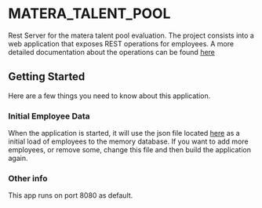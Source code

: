 # MATERA_TALENT_POOL
Rest Server for the matera talent pool evaluation.
The project consists into a web application that exposes REST operations for employees.
A more detailed documentation about the operations can be found [here](https://app.swaggerhub.com/apis-docs/leandro-schmidt/MATERA_TALENT_POOL/1.0.0)

## Getting Started
Here are a few things you need to know about this application.

### Initial Employee Data
When the application is started, it will use the json file located [here](https://github.com/leandro-schmidt/MATERA_TALENT_POOL/blob/master/src/main/resources/employees.json) as a initial load of employees to the memory database. 
If you want to add more employees, or remove some, change this file and then build the application again.

### Other info
This app runs on port 8080 as default.
